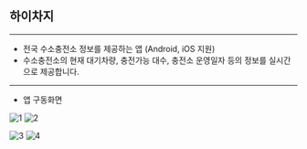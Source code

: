 ## 하이차지

---

- 전국 수소충전소 정보를 제공하는 앱 (Android, iOS 지원)
- 수소충전소의 현재 대기차량, 충전가능 대수, 충전소 운영일자 등의 정보를 실시간으로 제공합니다.

---

- 앱 구동화면

![1](https://github.com/C0routine/Hycharge/assets/74998772/1be78474-04e2-4947-a9b2-66ee3b3a77d5)
![2](https://github.com/C0routine/Hycharge/assets/74998772/960e89fa-a9bd-4d1c-8b90-0f09c1187741)

![3](https://github.com/C0routine/Hycharge/assets/74998772/f694463f-54d3-4054-b32d-e821b22ba46f)
![4](https://github.com/C0routine/Hycharge/assets/74998772/61f40d73-0ca4-4970-955f-f8211578c22f)

